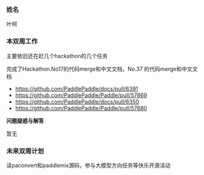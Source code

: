 ### 姓名

叶柯

### 本双周工作

主要依旧还在赶几个hackathon的几个任务

完成了Hackathon.No17的代码merge和中文文档，No.37 的代码merge和中文文档

+ https://github.com/PaddlePaddle/docs/pull/6391
+ https://github.com/PaddlePaddle/Paddle/pull/57869
+ https://github.com/PaddlePaddle/docs/pull/6350
+ https://github.com/PaddlePaddle/Paddle/pull/57880

**问题疑惑与解答**

暂无

### 未来双周计划

读paconvert和paddlemix源码，参与大模型方向任务等快乐开源活动